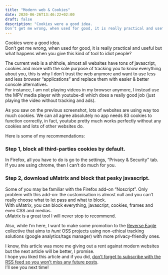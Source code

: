```yaml
---
title: "Modern web & Cookies"
date: 2020-06-26T13:46:22+02:00
draft: false
description: "Cookies were a good idea.
Don’t get me wrong, when used for good, it is really practical and useful but what happens when you give this kind of tool to idiot people?"
---
```


Cookies were a good idea.  
Don’t get me wrong, when used for good, it is really practical and useful but what happens when you give this kind of tool to idiot people?  

The current web is a shithole, almost all websites have tons of javascript, cookies and more with the sole purpose of tracking you to know everything about you, this is why I don’t trust the web anymore and want to use less and less browser “applications” and replace them with easier & better console alternatives.  
For instance, I am not playing videos in my browser anymore, I instead use the MPV media player with youtube-dl which does a really good job (just playing the video without tracking and ads).  

As you saw on the previous screenshot, lots of websites are using way too much cookies. We can all agree absolutely no app needs 83 cookies to function correctly, in fact, youtube pretty much works perfectly without any cookies and lots of other websites do.  

Here is some of my recommendations:  

### Step 1, block all third-parties cookies by default.  
In Firefox, all you have to do is go to the settings, “Privacy & Security” tab.  
If you are using chrome, then I can’t do much for you.  

### Step 2, download uMatrix and block that pesky javascript.  
Some of you may be familiar with the Firefox add-on “Noscript”. Only problem with this add-on: the customisation is almost null and you can’t really choose what to let pass and what to block.  
With uMatrix, you can block everything, javascript, cookies, frames and even CSS and medias.  
uMatrix is a great tool I will never stop to recommend.  

Also, while I’m here, I want to make some promotion to the [Reverse Eagle](https://pages.codeberg.org/ReverseEagle/) collective that aims to *hunt* OSS projects using non-ethical tracking solutions (google analytics/tags manager) with more privacy-friendly ones.

I know, this article was more me giving out a rent against modern websites but the next article will be better, I promise.  
I hope you liked this article and if you did, [don’t forget to subscribe with the RSS feed so you won’t miss any future posts](/blog/index.xml).  
I’ll see you next time!
